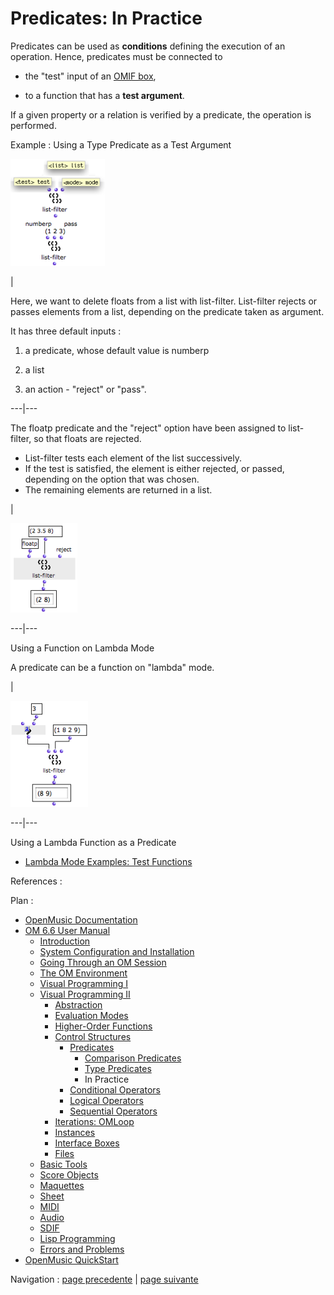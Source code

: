 
# Predicates: In Practice

Predicates can be used as **conditions** defining the execution of an
operation. Hence, predicates must be connected to

  * the "test" input of an [OMIF box](ConditionalOps),

  * to a function that has a **test argument**.

If a given property or a relation is verified by a predicate, the operation is
performed.

Example : Using a Type Predicate as a Test Argument

![](../res/defaultlistfilter.png)

|

Here, we want to delete floats from a list with list-filter. List-filter
rejects or passes elements from a list, depending on the predicate taken as
argument.

It has three default inputs :

  1. a predicate, whose default value is numberp

  2. a list

  3. an action - "reject" or "pass". 

  
  
---|---  
  
The floatp predicate and the "reject" option have been assigned to list-
filter, so that floats are rejected.

  * List-filter tests each element of the list successively. 
  * If the test is satisfied, the element is either rejected, or passed, depending on the option that was chosen. 
  * The remaining elements are returned in a list.

|

![](../res/usetestlistfilter.png)  
  
---|---  
  
Using a Function on Lambda Mode

A predicate can be a function on "lambda" mode.

|

![](../res/predlamba.png)  
  
---|---  
  
Using a Lambda Function as a Predicate

  * [Lambda Mode Examples: Test Functions](LambdaTest)

References :

Plan :

  * [OpenMusic Documentation](OM-Documentation)
  * [OM 6.6 User Manual](OM-User-Manual)
    * [Introduction](00-Sommaire)
    * [System Configuration and Installation](Installation)
    * [Going Through an OM Session](Goingthrough)
    * [The OM Environment](Environment)
    * [Visual Programming I](BasicVisualProgramming)
    * [Visual Programming II](AdvancedVisualProgramming)
      * [Abstraction](Abstraction)
      * [Evaluation Modes](EvalModes)
      * [Higher-Order Functions](HighOrder)
      * [Control Structures](Control)
        * [Predicates](Predicates)
          * [Comparison Predicates](PredComparison)
          * [Type Predicates](PredTypes)
          * In Practice
        * [Conditional Operators](ConditionalOps)
        * [Logical Operators](Logical)
        * [Sequential Operators](Sequencial)
      * [Iterations: OMLoop](OMLoop)
      * [Instances](Instances)
      * [Interface Boxes](InterfaceBoxes)
      * [Files](Files)
    * [Basic Tools](BasicObjects)
    * [Score Objects](ScoreObjects)
    * [Maquettes](Maquettes)
    * [Sheet](Sheet)
    * [MIDI](MIDI)
    * [Audio](Audio)
    * [SDIF](SDIF)
    * [Lisp Programming](Lisp)
    * [Errors and Problems](errors)
  * [OpenMusic QuickStart](QuickStart-Chapters)

Navigation : [page precedente](PredTypes "page précédente\(Type
Predicates\)") | [page suivante](ConditionalOps "page
suivante\(Conditional Operators\)")


